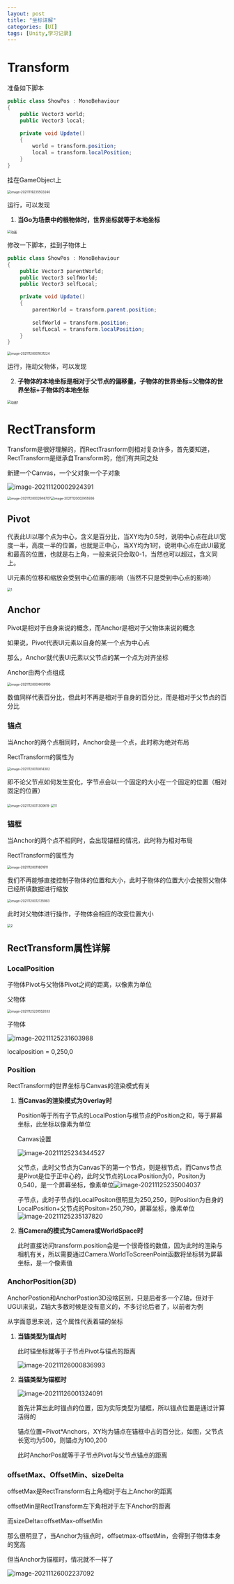 ```yaml
---
layout: post
title: "坐标详解"
categories: [UI]
tags: [Unity,学习记录] 
---
```


# Transform

准备如下脚本

```c#
public class ShowPos : MonoBehaviour
{
    public Vector3 world;
    public Vector3 local;

    private void Update()
    {
        world = transform.position;
        local = transform.localPosition;
    }
}
```

挂在GameObject上

<img src="https://cdn.jsdelivr.net/gh/Gasskin/CloudImg/img/202111192355326.png" alt="image-20211119235503240" style="zoom:50%;" />

运行，可以发现

1. **当Go为场景中的根物体时，世界坐标就等于本地坐标**

<img src="https://cdn.jsdelivr.net/gh/Gasskin/CloudImg/img/202111200007729.gif" alt="动画" style="zoom:50%;" />

修改一下脚本，挂到子物体上

```c#
public class ShowPos : MonoBehaviour
{
    public Vector3 parentWorld;
    public Vector3 selfWorld;
    public Vector3 selfLocal;

    private void Update()
    {
        parentWorld = transform.parent.position;
        
        selfWorld = transform.position;
        selfLocal = transform.localPosition;
    }
}
```

<img src="https://cdn.jsdelivr.net/gh/Gasskin/CloudImg/img/202111200010275.png" alt="image-20211120001031224" style="zoom:50%;" />

运行，拖动父物体，可以发现

2. **子物体的本地坐标是相对于父节点的偏移量，子物体的世界坐标=父物体的世界坐标+子物体的本地坐标**

<img src="https://cdn.jsdelivr.net/gh/Gasskin/CloudImg/img/202111200013639.gif" alt="动画1" style="zoom:50%;" />

# RectTransform

Transform是很好理解的，而RectTrasnform则相对复杂许多，首先要知道，RectTransform是继承自Transform的，他们有共同之处

新建一个Canvas，一个父对象一个子对象

![image-20211120002924391](https://cdn.jsdelivr.net/gh/Gasskin/CloudImg/img/202111200029420.png)

<img src="https://cdn.jsdelivr.net/gh/Gasskin/CloudImg/img/202111200029760.png" alt="image-20211120002946707" style="zoom:50%;" /><img src="https://cdn.jsdelivr.net/gh/Gasskin/CloudImg/img/202111200029985.png" alt="image-20211120002955936" style="zoom:50%;" />

## Pivot

代表此UI以哪个点为中心，含义是百分比，当XY均为0.5时，说明中心点在此UI宽度一半，高度一半的位置，也就是正中心，当XY均为1时，说明中心点在此UI最宽和最高的位置，也就是右上角，一般来说只会取0-1，当然也可以超过，含义同上。

UI元素的位移和缩放会受到中心位置的影响（当然不只是受到中心点的影响）

<img src="https://cdn.jsdelivr.net/gh/Gasskin/CloudImg/img/202111200035057.gif" alt="1" style="zoom:50%;" />

## Anchor

Pivot是相对于自身来说的概念，而Anchor是相对于父物体来说的概念

如果说，Pivot代表UI元素以自身的某一个点为中心点

那么，Anchor就代表UI元素以父节点的某一个点为对齐坐标

Anchor由两个点组成

<img src="https://cdn.jsdelivr.net/gh/Gasskin/CloudImg/img/202111200044274.png" alt="image-20211120004439195" style="zoom:50%;" />

数值同样代表百分比，但此时不再是相对于自身的百分比，而是相对于父节点的百分比

### 锚点

当Anchor的两个点相同时，Anchor会是一个点，此时称为绝对布局

RectTransform的属性为

<img src="https://cdn.jsdelivr.net/gh/Gasskin/CloudImg/img/202111200108344.png" alt="image-20211120010814302" style="zoom:50%;" />

即不论父节点如何发生变化，字节点会以一个固定的大小在一个固定的位置（相对固定的位置）

<img src="https://cdn.jsdelivr.net/gh/Gasskin/CloudImg/img/202111200113692.png" alt="image-20211120011300619" style="zoom:50%;" />

<img src="https://cdn.jsdelivr.net/gh/Gasskin/CloudImg/img/202111200114693.gif" alt="11" style="zoom:50%;" />

### 锚框

当Anchor的两个点不相同时，会出现锚框的情况，此时称为相对布局

RectTransform的属性为

<img src="https://cdn.jsdelivr.net/gh/Gasskin/CloudImg/img/202111200118941.png" alt="image-20211120011801911" style="zoom:50%;" />

我们不再能够直接控制子物体的位置和大小，此时子物体的位置大小会按照父物体已经所填数据进行缩放

<img src="https://cdn.jsdelivr.net/gh/Gasskin/CloudImg/img/202111200121076.png" alt="image-20211120012135983" style="zoom:50%;" />

此时对父物体进行操作，子物体会相应的改变位置大小

<img src="https://cdn.jsdelivr.net/gh/Gasskin/CloudImg/img/202111200122709.gif" alt="2" style="zoom:50%;" />

## RectTransform属性详解

### LocalPosition

子物体Pivot与父物体Pivot之间的距离，以像素为单位

父物体

<img src="https://cdn.jsdelivr.net/gh/Gasskin/CloudImg/img/202111252315126.png" alt="image-20211125231552033" style="zoom:50%;" />



子物体

![image-20211125231603988](https://cdn.jsdelivr.net/gh/Gasskin/CloudImg/img/202111252316067.png)

localposition = 0,250,0

### Position

RectTransform的世界坐标与Canvas的渲染模式有关

1. **当Canvas的渲染模式为Overlay时**

   Position等于所有子节点的LocalPostion与根节点的Position之和，等于屏幕坐标，此坐标以像素为单位

   Canvas设置

   ![image-20211125234344527](https://cdn.jsdelivr.net/gh/Gasskin/CloudImg/img/202111252343570.png)

   父节点，此时父节点为Canvas下的第一个节点，则是根节点，而Canvs节点是Pivot是位于正中心的，此时父节点的LocalPosition为0，Positon为0,540，是一个屏幕坐标，像素单位![image-20211125235004037](https://cdn.jsdelivr.net/gh/Gasskin/CloudImg/img/202111252350137.png)

   子节点，此时子节点的LocalPositon很明显为250,250，则Position为自身的LocalPosition+父节点的Positon=250,790，屏幕坐标，像素单位![image-20211125235137820](https://cdn.jsdelivr.net/gh/Gasskin/CloudImg/img/202111252351899.png)

2. **当Camera的模式为Camera或WorldSpace时**

   此时直接访问transform.position会是一个很奇怪的数值，因为此时的渲染与相机有关，所以需要通过Camera.WorldToScreenPoint函数将坐标转为屏幕坐标，是一个像素值

### AnchorPosition(3D)

AnchorPostion和AnchorPostion3D没啥区别，只是后者多一个Z轴，但对于UGUI来说，Z轴大多数时候是没有意义的，不多讨论后者了，以前者为例

从字面意思来说，这个属性代表着锚的坐标

1. **当锚类型为锚点时**

   此时锚坐标就等于子节点Pivot与锚点的距离

   ![image-20211126000836993](https://cdn.jsdelivr.net/gh/Gasskin/CloudImg/img/202111260008104.png)

2. **当锚类型为锚框时**

   ![image-20211126001324091](https://cdn.jsdelivr.net/gh/Gasskin/CloudImg/img/202111260013208.png)

   首先计算出此时锚点的位置，因为实际类型为锚框，所以锚点位置是通过计算活得的

   锚点位置=Pivot*Anchors，XY均为锚点在锚框中占的百分比，如图，父节点长宽均为500，则锚点为100,200

   此时AnchorPos就等于子节点Pivot与父节点锚点的距离

### offsetMax、OffsetMin、sizeDelta

offsetMax是RectTransform右上角相对于右上Anchor的距离

offsetMin是RectTransform左下角相对于左下Anchor的距离

而sizeDelta=offsetMax-offsetMin

那么很明显了，当Anchor为锚点时，offsetmax-offsetMin，会得到子物体本身的宽高

但当Anchor为锚框时，情况就不一样了

![image-20211126002237092](https://cdn.jsdelivr.net/gh/Gasskin/CloudImg/img/202111260022180.png)

